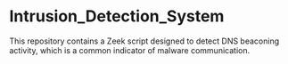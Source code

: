# Intrusion_Detection_System
This repository contains a Zeek script designed to detect DNS beaconing activity, which is a common indicator of malware communication.

